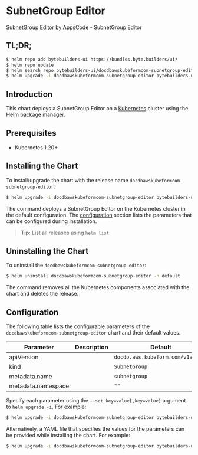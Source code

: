 # SubnetGroup Editor

[SubnetGroup Editor by AppsCode](https://byte.builders) - SubnetGroup Editor

## TL;DR;

```bash
$ helm repo add bytebuilders-ui https://bundles.byte.builders/ui/
$ helm repo update
$ helm search repo bytebuilders-ui/docdbawskubeformcom-subnetgroup-editor --version=v0.4.18
$ helm upgrade -i docdbawskubeformcom-subnetgroup-editor bytebuilders-ui/docdbawskubeformcom-subnetgroup-editor -n default --create-namespace --version=v0.4.18
```

## Introduction

This chart deploys a SubnetGroup Editor on a [Kubernetes](http://kubernetes.io) cluster using the [Helm](https://helm.sh) package manager.

## Prerequisites

- Kubernetes 1.20+

## Installing the Chart

To install/upgrade the chart with the release name `docdbawskubeformcom-subnetgroup-editor`:

```bash
$ helm upgrade -i docdbawskubeformcom-subnetgroup-editor bytebuilders-ui/docdbawskubeformcom-subnetgroup-editor -n default --create-namespace --version=v0.4.18
```

The command deploys a SubnetGroup Editor on the Kubernetes cluster in the default configuration. The [configuration](#configuration) section lists the parameters that can be configured during installation.

> **Tip**: List all releases using `helm list`

## Uninstalling the Chart

To uninstall the `docdbawskubeformcom-subnetgroup-editor`:

```bash
$ helm uninstall docdbawskubeformcom-subnetgroup-editor -n default
```

The command removes all the Kubernetes components associated with the chart and deletes the release.

## Configuration

The following table lists the configurable parameters of the `docdbawskubeformcom-subnetgroup-editor` chart and their default values.

|     Parameter      | Description |                   Default                    |
|--------------------|-------------|----------------------------------------------|
| apiVersion         |             | <code>docdb.aws.kubeform.com/v1alpha1</code> |
| kind               |             | <code>SubnetGroup</code>                     |
| metadata.name      |             | <code>subnetgroup</code>                     |
| metadata.namespace |             | <code>""</code>                              |


Specify each parameter using the `--set key=value[,key=value]` argument to `helm upgrade -i`. For example:

```bash
$ helm upgrade -i docdbawskubeformcom-subnetgroup-editor bytebuilders-ui/docdbawskubeformcom-subnetgroup-editor -n default --create-namespace --version=v0.4.18 --set apiVersion=docdb.aws.kubeform.com/v1alpha1
```

Alternatively, a YAML file that specifies the values for the parameters can be provided while
installing the chart. For example:

```bash
$ helm upgrade -i docdbawskubeformcom-subnetgroup-editor bytebuilders-ui/docdbawskubeformcom-subnetgroup-editor -n default --create-namespace --version=v0.4.18 --values values.yaml
```
